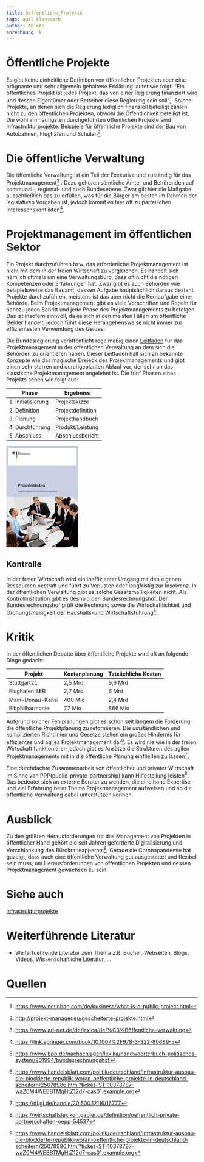 ```yaml
---
title: Oeffentliche_Projekte
tags: agil klassisch
author: AbleAn
anrechnung: k 
---
```




[^1]: https://www.netinbag.com/de/business/what-is-a-public-project.html
[^2]: https://dl.gi.de/handle/20.500.12116/16777
[^3]: https://wirtschaftslexikon.gabler.de/definition/oeffentlich-private-partnerschaften-oepp-54537
[^4]: http://projekt-manager.eu/gescheiterte-projekte.html
[^5]: https://www.handelsblatt.com/politik/deutschland/infrastruktur-ausbau-die-blockierte-republik-woran-oeffentliche-projekte-in-deutschland-scheitern/25078986.html?ticket=ST-10378787-waZ0M4WEBBTMgHtZ12d7-cas01.example.org
[^6]: https://www.bpb.de/nachschlagen/lexika/handwoerterbuch-politisches-system/201994/bundesrechnungshof
[^7]: https://www.arl-net.de/de/lexica/de/%C3%B6ffentliche-verwaltung
[^8]: https://link.springer.com/book/10.1007%2F978-3-322-80689-5

# Öffentliche Projekte

Es gibt keine einheitliche Definition von öffentlichen Projekten aber eine prägnante und sehr allgemein gehaltene Erklärung lautet wie folgt: "Ein öffentliches Projekt ist jedes Projekt, das von einer Regierung finanziert wird und dessen Eigentümer oder Betreiber diese Regierung sein soll"[^1]. Solche Projekte, an denen sich die Regierung lediglich finanziell beteiligt zählen nicht zu den öffentlichen Projekten, obwohl die Öffentlichkeit beteiligt ist. Die wohl am häufigsten durchgeführten öffentlichen Projekte sind [Infrastrukturprojekte](https://github.com/ManagingProjectsSuccessfully/ManagingProjectsSuccessfully.github.io/blob/main/kb/Infrastruktur_Projekte.md). Beispiele für öffentliche Projekte sind der Bau von Autobahnen, Flughäfen und Schulen[^4].

# Die öffentliche Verwaltung
Die öffentliche Verwaltung ist ein Teil der Exekutive und zuständig für das Projektmanagement[^7] . Dazu gehören sämtliche Ämter und Behörenden auf kommunal-, regional- und auch Bundesebene. Zwar gilt hier die Maßgabe ausschließlich das zu erfüllen, was für die Bürger am besten im Rahmen der legislativen Vorgaben ist, jedoch kommt es hier oft zu parteilichen Interessenskonflikten[^8].

# Projektmanagement im öffentlichen Sektor
Ein Projekt durchzuführen bzw. das erforderliche Projektmanagement ist nicht mit dem in der freien Wirtschaft zu vergleichen. Es handelt sich nämlich oftmals um eine Verwaltungsbüro, dass oft nicht die nötigen Kompetenzen oder Erfahrungen hat. Zwar gibt es auch Behörden wie beispielsweise das Bauamt, dessen Aufgabe hauptsächlich daraus besteht Projekte durchzuführen, meistens ist das aber nicht die Kernaufgabe einer Behörde. Beim Projektmanagement gibt es viele Vorschriften und Regeln für nahezu jeden Schritt und jede Phase des Projektmanagements zu befolgen. Das ist insofern sinnvoll, da es sich in den meisten Fällen um öffentliche Gelder handelt, jedoch führt diese Herangehensweise nicht immer zur effizientesten Verwendung des Geldes.

Die Bundesregierung veröffentlicht regelmäßig einen [Leitfaden](https://www.bmi.bund.de/SharedDocs/downloads/DE/veroeffentlichungen/themen/moderne-verwaltung/praxisleitfaden-projektmanagement.html) für das Projektmanagement in der öffentlichen Verwaltung an dem sich die Behörden zu orientieren haben. Dieser Leitfaden hält sich an bekannte Konzepte wie das magische Dreieck des Projektmanagements und gibt einen sehr starren und durchgeplanten Ablauf vor, der sehr an das klassische Projektmanagement angelehnt ist. Die fünf Phasen eines Projekts sehen wie folgt aus:

| Phase  | Ergebniss |
| ------------- | ------------- |
| 1. Initialisierung  | Projektskizze  |
| 2. Definition  | Projektdefinition  |
| 3. Planung  | Projekthandbuch  |
| 4. Durchführung  | Produkt/Leistung  |
| 5. Abschluss | Abschlussbericht  |    


![Beispielabbildung](Oeffentliche_Projekte/images.jpg)


## Kontrolle
In der freien Wirtschaft wird ein ineffizienter Umgang mit den eigenen Ressourcen bestraft und führt zu Verlusten oder langfristig zur Insolvenz. In der öffentlichen Verwaltung gibt es solche Gesetzmäßigkeiten nicht. Als Kontrollinstitution gibt es deshalb den Bundesrechnungshof. Der Bundesrechnungshof prüft die Rechnung sowie die Wirtschaftlichkeit und Ordnungsmäßigkeit der Haushalts-und Wirtschaftsführung[^6]. 

  
# Kritik
In der öffentlichen Debatte über öffentliche Projekte wird oft an folgende Dinge gedacht:

| Projekt | Kostenplanung | Tatsächliche Kosten |
| ------------ |  ------------- | ------------- |                                           
| Stuttgart21    | 2,5 Mrd       | 9,6 Mrd      |
| Flughafen BER   | 2,7 Mrd     | 6 Mrd    |
| Main-Donau-Kanal    | 400 Mio       | 2,4 Mrd      |
| Elbphilharmonie    | 77 Mio       | 866 Mio      |


Aufgrund solcher Fehlplanungen gibt es schon seit langem die Forderung die öffentliche Projektplanung zu reformieren. Die umständlichen und komplizierten Richtlinien und Gesetze stellen ein großes Hindernis für effizientes und agiles Projektmanagement dar[^5]. Es wird nie wie in der freien Wirtschaft funktionieren jedoch gibt es Ansätze die Strukturen des agilen Projektmanagements mit in die öffentliche Planung einfließen zu lassen[^2].

Eine durchdachte Zusammenarbeit von öffentlicher und privater Wirtschaft im Sinne von PPP(public-private-partnership) kann Hilfestellung leisten[^3]. Das bedeutet sich an externe Berater zu wenden, die eine hohe Expertise und viel Erfahrung beim Thema Projektmanagement aufweisen und so die öffentliche Verwaltung dabei unterstützen können.

# Ausblick
Zu den größten Herausforderungen für das Management von Projekten in öffentlicher Hand gehört die seit Jahren geforderte Digitalisierung und Verschlankung des Bürokratieapperats[^5]. Gerade die Coronapandemie hat gezeigt, dass auch eine öffentliche Verwaltung gut ausgestattet und flexibel sein muss, um Herausforderungen von öffentlichen Projekten und dessen Projektmanagement gewachsen zu sein.

# Siehe auch

[Infrastrukturprojekte](https://github.com/ManagingProjectsSuccessfully/ManagingProjectsSuccessfully.github.io/blob/main/kb/Infrastruktur_Projekte.md)

# Weiterführende Literatur

* Weiterfuehrende Literatur zum Thema z.B. Bücher, Webseiten, Blogs, Videos, Wissenschaftliche Literatur, ...



# Quellen
